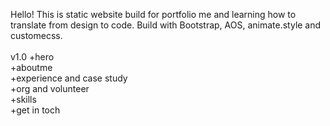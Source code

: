 Hello! This is static website build for portfolio me and learning how to translate from design to code.
Build with Bootstrap, AOS, animate.style and customecss.
<br><br>
v1.0
+hero <br>
+aboutme <br>
+experience and case study<br>
+org and volunteer<br>
+skills<br>
+get in toch<br>
